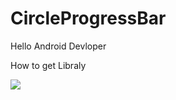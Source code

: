 # CircleProgressBar
Hello Android Devloper 

How to get Libraly
 
[![](https://jitpack.io/v/TonRobotic/CircleProgressBar.svg)](https://jitpack.io/#TonRobotic/CircleProgressBar)
 
 
